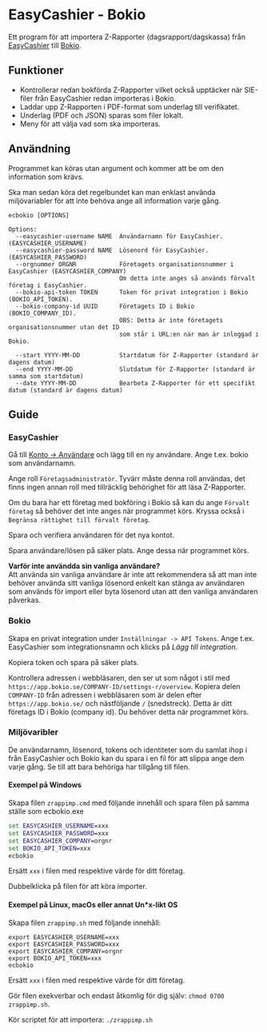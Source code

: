 # EasyCashier - Bokio

Ett program för att importera Z-Rapporter (dagsrapport/dagskassa) från
[EasyCashier](https://easycashier.se) till [Bokio](https://bokio.se).

## Funktioner

* Kontrollerar redan bokförda Z-Rapporter vilket också upptäcker när SIE-filer
  från EasyCashier redan importeras i Bokio.
* Laddar upp Z-Rapporten i PDF-format som underlag till verifikatet.
* Underlag (PDF och JSON) sparas som filer lokalt.
* Meny för att välja vad som ska importeras.

## Användning

Programmet kan köras utan argument och kommer att be om den information som krävs.

Ska man sedan köra det regelbundet kan man enklast använda miljövariabler för att inte
behöva ange all information varje gång.

```text
ecbokio [OPTIONS]

Options:
  --easycashier-username NAME  Användarnamn för EasyCashier. (EASYCASHIER_USERNAME)
  --easycashier-password NAME  Lösenord för EasyCashier. (EASYCASHIER_PASSWORD)
  --orgnummer ORGNR            Företagets organisationsnummer i EasyCashier (EASYCASHIER_COMPANY)
                               Om detta inte anges så används förvalt företag i EasyCashier.
  --bokio-api-token TOKEN      Token för privat integration i Bokio (BOKIO_API_TOKEN).
  --bokio-company-id UUID      Företagets ID i Bokio (BOKIO_COMPANY_ID).
                               OBS: Detta är inte företagets organisationsnummer utan det ID
                               som står i URL:en när man är inloggad i Bokio.

  --start YYYY-MM-DD           Startdatum för Z-Rapporter (standard är dagens datum)
  --end YYYY-MM-DD             Slutdatum för Z-Rapporter (standard är samma som startdatum)
  --date YYYY-MM-DD            Bearbeta Z-Rapporter för ett specifikt datum (standard är dagens datum)
```

## Guide

### EasyCashier

Gå till [Konto -> Användare](https://backoffice.easycashier.se/control-panel/users)
och lägg till en ny användare. Ange t.ex. bokio som användarnamn.

Ange roll `Företagsadministratör`. Tyvärr måste denna roll användas, det finns ingen
annan roll med tillräcklig behörighet för att läsa Z-Rapporter.

Om du bara har ett företag med bokföring i Bokio så kan du ange `Förvalt företag`
så behöver det inte anges när programmet körs. Kryssa också i `Begränsa rättighet
till förvalt företag`.

Spara och verifiera användaren för det nya kontot.

Spara användare/lösen på säker plats. Ange dessa när programmet körs.

**Varför inte användda sin vanliga användare?**  
Att använda sin vanliga användare är inte att rekommendera så att man inte behöver
använda sitt vanliga lösenord enkelt kan stänga av användaren som används för import
eller byta lösenord utan att den vanliga användaren påverkas.

### Bokio

Skapa en privat integration under `Inställningar -> API Tokens`.
Ange t.ex. EasyCashier som integrationsnamn och klicks på *Lägg till integration*.

Kopiera token och spara på säker plats.

Kontrollera adressen i webbläsaren, den ser ut som något i stil med
`https://app.bokio.se/COMPANY-ID/settings-r/overview`.
Kopiera delen `COMPANY-ID` från adressen i webbläsaren som är delen
efter `https://app.bokio.se/` och nästföljande `/` (snedstreck).
Detta är ditt företags ID i Bokio (company id). Du behöver detta
när programmet körs.

### Miljövaribler

De användarnamn, lösenord, tokens och identiteter som du samlat ihop i 
från EasyCashier och Bokio kan du spara i en fil för att slippa ange dem
varje gång. Se till att bara behöriga har tillgång till filen.

#### Exempel på Windows

Skapa filen `zrappimp.cmd` med följande innehåll och spara filen på samma ställe
som ecbokio.exe

```bat
set EASYCASHIER_USERNAME=xxx
set EASYCASHIER_PASSWORD=xxx
set EASYCASHIER_COMPANY=orgnr
set BOKIO_API_TOKEN=xxx
ecbokio
```

Ersätt `xxx` i filen med respektive värde för ditt företag.

Dubbelklicka på filen för att köra importer.

#### Exempel på Linux, macOs eller annat Un*x-likt OS

Skapa filen `zrappimp.sh` med följande innehåll:

```shell
export EASYCASHIER_USERNAME=xxx
export EASYCASHIER_PASSWORD=xxx
export EASYCASHIER_COMPANY=orgnr
export BOKIO_API_TOKEN=xxx
ecbokio
```

Ersätt `xxx` i filen med respektive värde för ditt företag.

Gör filen exekverbar och endast åtkomlig för dig själv: `chmod 0700 zrappimp.sh`.

Kör scriptet för att importera: `./zrappimp.sh`
